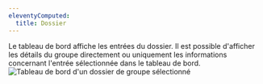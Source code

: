 ```yaml
---
eleventyComputed:
  title: Dossier
---
```

Le tableau de bord affiche les entrées du dossier. Il est possible d'afficher les détails du groupe directement ou uniquement les informations concernant l'entrée sélectionnée dans le tableau de bord.
![Tableau de bord d'un dossier de groupe sélectionné](https://cdnweb.devolutions.net/docs/docs_en_rdm_mac_clip10178.png)
